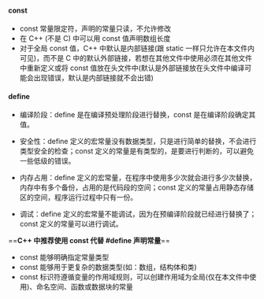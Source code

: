 #### const

* const 常量限定符，声明的常量只读，不允许修改
* 在 C++ (不是 C) 中可以用 const 值声明数组长度
* 对于全局 const 值，C++ 中默认是内部链接(跟 static 一样只允许在本文件内可见)，而不是 C 中的默认外部链接，若想在其他文件中使用必须在其他文件中重新定义或将 const 值放在头文件中(默认是外部链接放在头文件中编译可能会出现错误，默认是内部链接就不会出错)

#### define

* 编译阶段：define 是在编译预处理阶段进行替换，const 是在编译阶段确定其值。

* 安全性：define 定义的宏常量没有数据类型，只是进行简单的替换，不会进行类型安全的检查；const 定义的常量是有类型的，是要进行判断的，可以避免一些低级的错误。

* 内存占用：define 定义的宏常量，在程序中使用多少次就会进行多少次替换，内存中有多个备份，占用的是代码段的空间；const 定义的常量占用静态存储区的空间，程序运行过程中只有一份。

* 调试：define 定义的宏常量不能调试，因为在预编译阶段就已经进行替换了；const 定义的常量可以进行调试。

  

==**C++ 中推荐使用 const 代替 #define 声明常量**==

* const 能够明确指定常量类型
* const 能够用于更复杂的数据类型(如：数组，结构体和类)
* const 标识符遵循变量的作用域规则，可以创建作用域为全局(仅在本文件中使用)、命名空间、函数或数据块的常量

